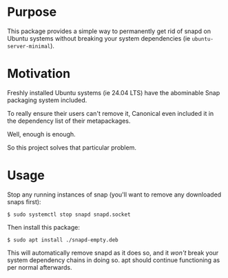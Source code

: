 # Purpose

This package provides a simple way to permanently get rid of snapd on Ubuntu
systems without breaking your system dependencies (ie `ubuntu-server-minimal`).


# Motivation

Freshly installed Ubuntu systems (ie 24.04 LTS) have the abominable Snap
packaging system included.

To really ensure their users can't remove it, Canonical even included it
in the dependency list of their metapackages.

Well, enough is enough.

So this project solves that particular problem.


# Usage

Stop any running instances of snap (you'll want to remove any downloaded
snaps first):

```
$ sudo systemctl stop snapd snapd.socket
```

Then install this package:

```
$ sudo apt install ./snapd-empty.deb
```

This will automatically remove snapd as it does so, and it *won't* break
your system dependency chains in doing so.  apt should continue functioning
as per normal afterwards.
